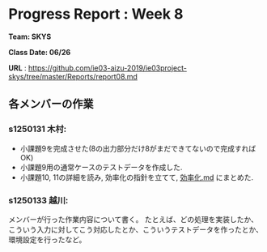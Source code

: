 # Progress Report : Week 8

**Team: SKYS**

**Class Date: 06/26**

**URL** : https://github.com/ie03-aizu-2019/ie03project-skys/tree/master/Reports/report08.md

## 各メンバーの作業

### s1250131 木村:

- 小課題9を完成させた(8の出力部分だけ8がまだできてないので完成すればOK)
- 小課題9用の通常ケースのテストデータを作成した.
- 小課題10, 11の詳細を読み, 効率化の指針を立てて, [効率化.md](https://github.com/ie03-aizu-2019/ie03project-skys/blob/master/%E5%8A%B9%E7%8E%87%E5%8C%96.md) にまとめた.


### s1250133 越川:

メンバーが行った作業内容について書く。
たとえば、どの処理を実装したか、こういう入力に対してこう対応したとか、こういうテストデータを作ったとか、環境設定を行ったなど。
